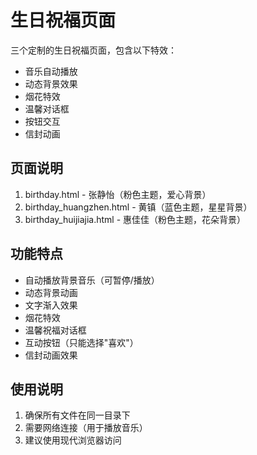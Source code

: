 # 生日祝福页面

三个定制的生日祝福页面，包含以下特效：
- 音乐自动播放
- 动态背景效果
- 烟花特效
- 温馨对话框
- 按钮交互
- 信封动画

## 页面说明
1. birthday.html - 张静怡（粉色主题，爱心背景）
2. birthday_huangzhen.html - 黄镇（蓝色主题，星星背景）
3. birthday_huijiajia.html - 惠佳佳（粉色主题，花朵背景）

## 功能特点
- 自动播放背景音乐（可暂停/播放）
- 动态背景动画
- 文字渐入效果
- 烟花特效
- 温馨祝福对话框
- 互动按钮（只能选择"喜欢"）
- 信封动画效果

## 使用说明
1. 确保所有文件在同一目录下
2. 需要网络连接（用于播放音乐）
3. 建议使用现代浏览器访问